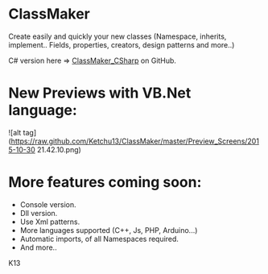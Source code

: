 # ClassMaker
Create easily and quickly your new classes (Namespace, inherits, implement..  Fields, properties, creators, design patterns and more..)

C# version here => [ClassMaker_CSharp](https://github.com/Ketchu13/ClassMaker/tree/CSharp) on GitHub.

# New Previews with VB.Net language:
![alt tag](https://raw.github.com/Ketchu13/ClassMaker/master/Preview_Screens/2015-10-30 21.42.10.png)

# More features coming soon:
- Console version.
- Dll version.
- Use Xml patterns.
- More languages supported (C++, Js, PHP, Arduino...)
- Automatic imports, of all Namespaces required.
- And more..

K13
